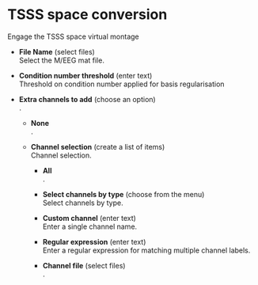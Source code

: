 # TSSS space conversion  
Engage the TSSS space virtual montage   

* **File Name** (select files)  
Select the M/EEG mat file.   

* **Condition number threshold** (enter text)  
Threshold on condition number applied for basis regularisation   

* **Extra channels to add** (choose an option)  
.   

    * **None**   
    .   

    * **Channel selection** (create a list of items)  
    Channel selection.   

        * **All**   
        .   

        * **Select channels by type** (choose from the menu)  
        Select channels by type.   

        * **Custom channel** (enter text)  
        Enter a single channel name.   

        * **Regular expression** (enter text)  
        Enter a regular expression for matching multiple channel labels.   

        * **Channel file** (select files)  
        .   
